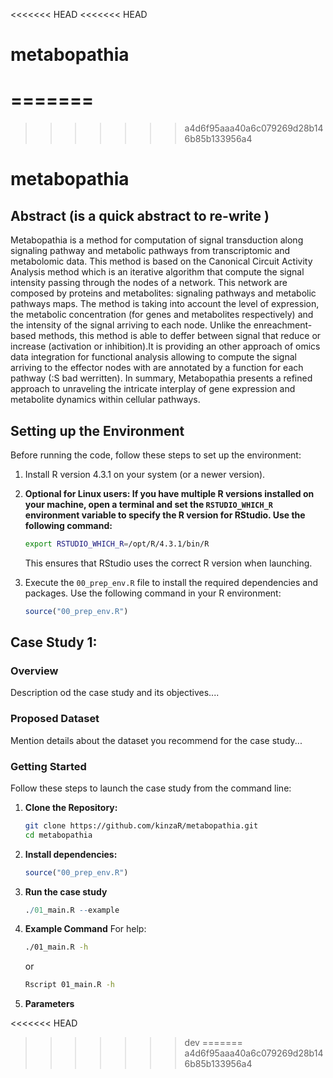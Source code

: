<<<<<<< HEAD
<<<<<<< HEAD
# metabopathia
=======
=======
>>>>>>> a4d6f95aaa40a6c079269d28b146b85b133956a4
# metabopathia
## Abstract (is a quick abstract to re-write )
Metabopathia is a method for computation of signal transduction along signaling pathway and metabolic pathways from transcriptomic and metabolomic data. This method is based on the Canonical Circuit Activity Analysis method which is an iterative algorithm that compute the signal intensity passing through the nodes of a network. This network are composed by proteins and metabolites: signaling pathways and metabolic pathways maps.
The method is taking into account the level of expression, the metabolic concentration (for genes and metabolites respectively) and the intensity of the signal arriving to each node. Unlike the enreachment-based methods, this method is able to deffer between signal that reduce or increase (activation or inhibition).It is providing an other approach of omics data integration for functional analysis allowing to compute the signal arriving to the effector nodes with are annotated by a function for each pathway (:S bad werritten). 
In summary, Metabopathia presents a refined approach to unraveling the intricate interplay of gene expression and metabolite dynamics within cellular pathways.

## Setting up the Environment

Before running the code, follow these steps to set up the environment:

1. Install R version 4.3.1 on your system (or a newer version).

2.  **Optional for Linux users: If you have multiple R versions installed on your machine, open a terminal and set the `RSTUDIO_WHICH_R` environment variable to specify the R version for RStudio. Use the following command:**

    ```bash
    export RSTUDIO_WHICH_R=/opt/R/4.3.1/bin/R
    ```

    This ensures that RStudio uses the correct R version when launching.


3. Execute the `00_prep_env.R` file to install the required dependencies and packages. Use the following command in your R environment:

    ```R
    source("00_prep_env.R")
    ```

## Case Study 1:

### Overview
Description od the case study and its objectives....

### Proposed Dataset
Mention details about the dataset you recommend for the case study...

### Getting Started
Follow these steps to launch the case study from the command line:

1. **Clone the Repository:**
   ```bash
   git clone https://github.com/kinzaR/metabopathia.git
   cd metabopathia 
   ```
2. **Install dependencies:**
    ```R
    source("00_prep_env.R")
    ```
3. **Run the case study**
    ```R
    ./01_main.R --example
    ```
4. **Example Command**
For help: 
   ```bash
   ./01_main.R -h 
   ```
   or 
   ```bash
   Rscript 01_main.R -h 
   ```
4. **Parameters**

<<<<<<< HEAD
>>>>>>> dev
=======
>>>>>>> a4d6f95aaa40a6c079269d28b146b85b133956a4
